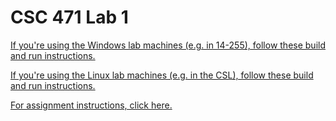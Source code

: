 
# CSC 471 Lab 1

[If you're using the Windows lab machines (e.g. in 14-255), follow these build and run instructions.](https://iondune.github.io/csc471/references/cpp-build-vs)

[If you're using the Linux lab machines (e.g. in the CSL), follow these build and run instructions.](https://iondune.github.io/csc471/references/cpp-build-cmake)

[For assignment instructions, click here.](https://iondune.github.io/csc471/assignments/lab01)
